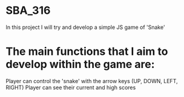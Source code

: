 # SBA_316
In this project I will try and develop a simple JS game of 'Snake'
# The main functions that I aim to develop within the game are:
Player can control the 'snake' with the arrow keys (UP, DOWN, LEFT, RIGHT)
Player can see their current and high scores
